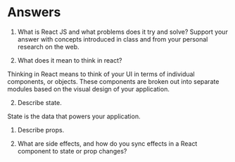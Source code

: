 # Answers

1. What is React JS and what problems does it try and solve? Support your answer with concepts introduced in class and from your personal research on the web.

1. What does it mean to think in react?

Thinking in React means to think of your UI in terms of individual components, or objects. These components are broken out into separate modules based on the visual design of your application.

2. Describe state.

State is the data that powers your application.

1. Describe props.

1. What are side effects, and how do you sync effects in a React component to state or prop changes?
